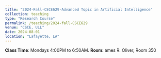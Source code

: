 ```yaml
---
title: "2024-Fall-CSCE629-Advanced Topic in Artificial Intelligence"
collection: teaching
type: "Research Course"
permalink: /teaching/2024-fall-CSCE629
venue: "CSCE, ULL"
date: 2024-08-01
location: "Lafayette, LA"
---
```


**Class Time**: Mondays 4:00PM to 6:50AM.  **Room**: ames R. Oliver, Room 350

